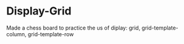 # Display-Grid
Made a chess board to practice the us of diplay: grid, grid-template-column, grid-template-row
